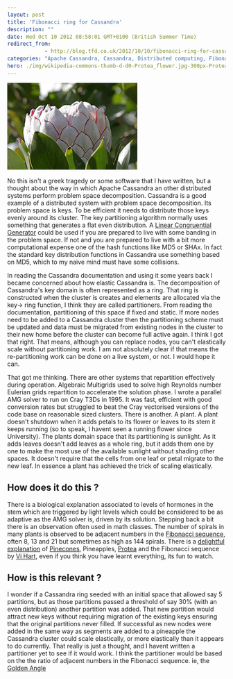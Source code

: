 ```yaml
---
layout: post
title: 'Fibonacci ring for Cassandra'
description: ""
date: Wed Oct 10 2012 08:58:01 GMT+0100 (British Summer Time)
redirect_from: 
            - http://blog.tfd.co.uk/2012/10/10/fibonacci-ring-for-cassandra/
categories: "Apache Cassandra, Cassandra, Distributed computing, Fibonacci, Fibonacci number, Linear Congruential Generator, Uncategorized, Vi Hart"
hero: ./img/wikipedia-commons-thumb-d-d0-Protea_flower.jpg-300px-Protea_flower.jpg
---
```

![King Protea (Protea cynaroides)](./img/wikipedia-commons-thumb-d-d0-Protea_flower.jpg-300px-Protea_flower.jpg "King Protea (Protea cynaroides)")

No this isn't a greek tragedy or some software that I have written, but a thought about the way in which Apache Cassandra an other distributed systems perform problem space decomposition. Cassandra is a good example of a distributed system with problem space decomposition. Its problem space is keys. To be efficient it needs to distribute those keys evenly around its cluster. The key partitioning algorithm normally uses something that generates a flat even distribution. A [Linear Congruential Generator](http://en.wikipedia.org/wiki/Linear_congruential_generator) could be used if you are prepared to live with some banding in the problem space. If not and you are prepared to live with a bit more computational expense one of the hash functions like MD5 or SHAx. In fact the standard key distribution functions in Cassandra use something based on MD5, which to my naive mind must have some collisions.

In reading the Cassandra documentation and using it some years back I became concerned about how elastic Cassandra is. The decomposition of Cassandra's key domain is often represented as a ring. That ring is constructed when the cluster is creates and elements are allocated via the key-> ring function, I think they are called partitioners. From reading the documentation, partitioning of this space if fixed and static. If more nodes need to be added to a Cassandra cluster then the partitioning scheme must be updated and data must be migrated from existing nodes in the cluster to their new home before the cluster can become full active again. I think I got that right. That means, although you can replace nodes, you can't elastically scale without partitioning work. I am not absolutely clear if that means the re-partitioning work can be done on a live system, or not. I would hope it can.

That got me thinking. There are other systems that repartition effectively during operation. Algebraic Multigrids used to solve high Reynolds number Eulerian grids repartition to accelerate the solution phase. I wrote a parallel AMG solver to run on Cray T3Ds in 1995. It was fast, efficient with good conversion rates but struggled to beat the Cray vectorised versions of the code base on reasonable sized clusters. There is another. A plant. A plant doesn't shutdown when it adds petals to its flower or leaves to its stem it keeps running (so to speak, I havent seen a running flower since University). The plants domain space that its partitioning is sunlight. As it adds leaves doesn't add leaves as a whole ring, but it adds them one by one to make the most use of the available sunlight without shading other spaces. It doesn't require that the cells from one leaf or petal migrate to the new leaf. In essence a plant has achieved the trick of scaling elastically.

## How does it do this ?

There is a biological explanation associated to levels of hormones in the stem which are triggered by light levels which could be considered to be as adaptive as the AMG solver is, driven by its solution. Stepping back a bit there is an observation often used in math classes. The number of spirals in many plants is observed to be adjacent numbers in the [Fibonacci sequence](http://en.wikipedia.org/wiki/Fibonacci_number "Fibonacci number"), often 8, 13 and 21 but sometimes as high as 144 spirals. There is a [delightful explanation](http://www.khanacademy.org/math/vi-hart/v/doodling-in-math--spirals--fibonacci--and-being-a-plant--1-of-3) of [Pinecones](http://en.wikipedia.org/wiki/Conifer_cone "Conifer cone"), Pineapples, [Protea](http://en.wikipedia.org/wiki/Protea "Protea") and the Fibonacci sequence by [Vi Hart](http://www.youtube.com/Vihart "Vi Hart"), even if you think you have learnt everything, its fun to watch.

## How is this relevant ?

I wonder if a Cassandra ring seeded with an initial space that allowed say 5 partitions, but as those partitions passed a threshold of say 30% (with an even distribution) another partition was added. That new partition would attract new keys without requiring migration of the existing keys ensuring that the original partitions never filled. If successful as new nodes were added in the same way as segments are added to a pineapple the Cassandra cluster could scale elastically, or more elastically than it appears to do currently. That really is just a thought, and I havent written a partitioner yet to see if it would work. I think the partitioner would be based on the the ratio of adjacent numbers in the Fibonacci sequence. ie, the [Golden Angle](http://en.wikipedia.org/wiki/Golden_angle)
